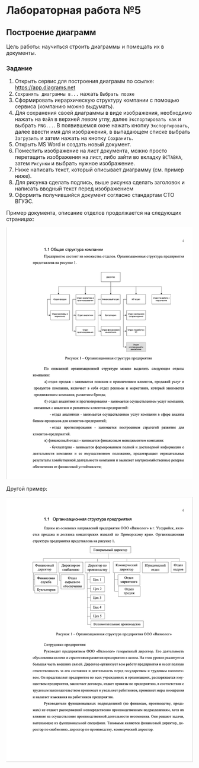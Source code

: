 # Лабораторная работа №5

## Построение диаграмм

Цель работы: научиться строить диаграммы и помещать их в документы.

### Задание

1. Открыть сервис для построения диаграмм по ссылке: https://app.diagrams.net
2. `Сохранять диаграммы в...` нажать `Выбрать позже`
3. Сформировать иерархическую структуру компании с помощью сервиса (компанию можно выдумать).
4. Для сохранения своей диаграммы в виде изображения, необходимо нажать на `Файл` в верхней левом углу, далее `Экспортировать как` и выбрать `PNG...`. В появившемся окне нажать кнопку `Экспортировать`, далее ввести имя для изображения, в выпадающем списке выбрать `Загрузить` и затем нажать на кнопку `Сохранить`.
5. Открыть MS Word и создать новый документ.
6. Поместить изображение на лист документа, можно просто перетащить изображения на лист, либо зайти во вкладку `ВСТАВКА`, затем `Рисунки` и выбрать нужное изображение.
7. Ниже написать текст, который описывает диаграмму (см. пример ниже).
8. Для рисунка сделать подпись, выше рисунка сделать заголовок и написать вводный текст перед изображением
9. Оформить получившийся документ согласно стандартам СТО ВГУЭС.

Пример документа, описание отделов продолжается на следующих страницах:

![1](1.png)

Другой пример:

![2](2.png)
